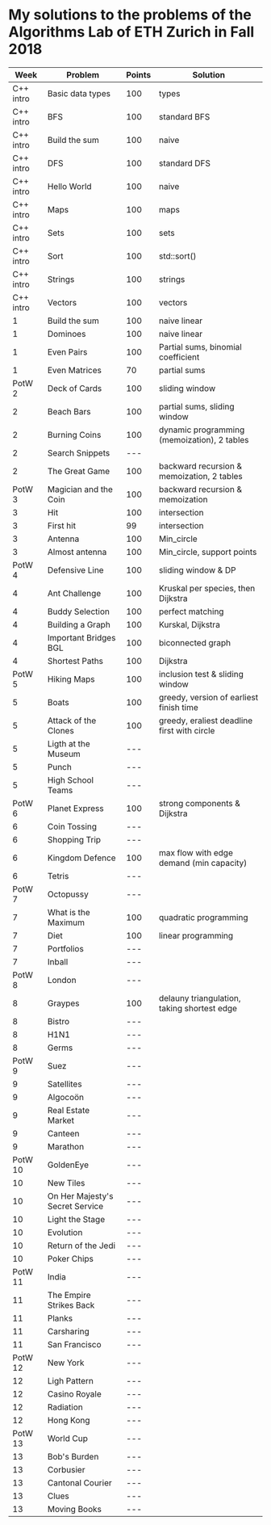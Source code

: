 # My solutions to the problems of the Algorithms Lab of ETH Zurich in Fall 2018

| Week      | Problem                         | Points | Solution                                    |
| --------- | ------------------------------- | ------ | ------------------------------------------- |
| C++ intro | Basic data types                | 100    | types                                       |
| C++ intro | BFS                             | 100    | standard BFS                                |
| C++ intro | Build the sum                   | 100    | naive                                       |
| C++ intro | DFS                             | 100    | standard DFS                                |
| C++ intro | Hello World                     | 100    | naive                                       |
| C++ intro | Maps                            | 100    | maps                                        |
| C++ intro | Sets                            | 100    | sets                                        |
| C++ intro | Sort                            | 100    | std::sort()                                 |
| C++ intro | Strings                         | 100    | strings                                     |
| C++ intro | Vectors                         | 100    | vectors                                     |
| 1         | Build the sum                   | 100    | naive linear                                |
| 1         | Dominoes                        | 100    | naive linear                                |
| 1         | Even Pairs                      | 100    | Partial sums, binomial coefficient          |
| 1         | Even Matrices                   | 70     | partial sums                                |
| PotW 2    | Deck of Cards                   | 100    | sliding window                              |
| 2         | Beach Bars                      | 100    | partial sums, sliding window                |
| 2         | Burning Coins                   | 100    | dynamic programming (memoization), 2 tables |
| 2         | Search Snippets                 | ---    |                                             |
| 2         | The Great Game                  | 100    | backward recursion & memoization, 2 tables  |
| PotW 3    | Magician and the Coin           | 100    | backward recursion & memoization            |
| 3         | Hit                             | 100    | intersection                                |
| 3         | First hit                       | 99     | intersection                                |
| 3         | Antenna                         | 100    | Min_circle                                  |
| 3         | Almost antenna                  | 100    | Min_circle, support points                  |
| PotW 4    | Defensive Line                  | 100    | sliding window & DP                         |
| 4         | Ant Challenge                   | 100    | Kruskal per species, then Dijkstra          |
| 4         | Buddy Selection                 | 100    | perfect matching                            |
| 4         | Building a Graph                | 100    | Kurskal, Dijkstra                           |
| 4         | Important Bridges BGL           | 100    | biconnected graph                           |
| 4         | Shortest Paths                  | 100    | Dijkstra                                    |
| PotW 5    | Hiking Maps                     | 100    | inclusion test & sliding window             |
| 5         | Boats                           | 100    | greedy, version of earliest finish time     |
| 5         | Attack of the Clones            | 100    | greedy, eraliest deadline first with circle |
| 5         | Ligth at the Museum             | ---    |                                             |
| 5         | Punch                           | ---    |                                             |
| 5         | High School Teams               | ---    |                                             |
| PotW 6    | Planet Express                  | 100    | strong components & Dijkstra                |
| 6         | Coin Tossing                    | ---    |                                             |
| 6         | Shopping Trip                   | ---    |                                             |
| 6         | Kingdom Defence                 | 100    | max flow with edge demand (min capacity)    |
| 6         | Tetris                          | ---    |                                             |
| PotW 7    | Octopussy                       | ---    |                                             |
| 7         | What is the Maximum             | 100    | quadratic programming                       |
| 7         | Diet                            | 100    | linear programming                          |
| 7         | Portfolios                      | ---    |                                             |
| 7         | Inball                          | ---    |                                             |
| PotW 8    | London                          | ---    |                                             |
| 8         | Graypes                         | 100    | delauny triangulation, taking shortest edge |
| 8         | Bistro                          | ---    |                                             |
| 8         | H1N1                            | ---    |                                             |
| 8         | Germs                           | ---    |                                             |
| PotW 9    | Suez                            | ---    |                                             |
| 9         | Satellites                      | ---    |                                             |
| 9         | Algocoön                        | ---    |                                             |
| 9         | Real Estate Market              | ---    |                                             |
| 9         | Canteen                         | ---    |                                             |
| 9         | Marathon                        | ---    |                                             |
| PotW 10   | GoldenEye                       | ---    |                                             |
| 10        | New Tiles                       | ---    |                                             |
| 10        | On Her Majesty's Secret Service | ---    |                                             |
| 10        | Light the Stage                 | ---    |                                             |
| 10        | Evolution                       | ---    |                                             |
| 10        | Return of the Jedi              | ---    |                                             |
| 10        | Poker Chips                     | ---    |                                             |
| PotW 11   | India                           | ---    |                                             |
| 11        | The Empire Strikes Back         | ---    |                                             |
| 11        | Planks                          | ---    |                                             |
| 11        | Carsharing                      | ---    |                                             |
| 11        | San Francisco                   | ---    |                                             |
| PotW 12   | New York                        | ---    |                                             |
| 12        | Ligh Pattern                    | ---    |                                             |
| 12        | Casino Royale                   | ---    |                                             |
| 12        | Radiation                       | ---    |                                             |
| 12        | Hong Kong                       | ---    |                                             |
| PotW 13   | World Cup                       | ---    |                                             |
| 13        | Bob's Burden                    | ---    |                                             |
| 13        | Corbusier                       | ---    |                                             |
| 13        | Cantonal Courier                | ---    |                                             |
| 13        | Clues                           | ---    |                                             |
| 13        | Moving Books                    | ---    |                                             |